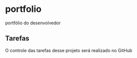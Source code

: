 # portfolio
portfólio do desenvolvedor


## Tarefas
O controle das tarefas desse projeto será realizado no GitHub